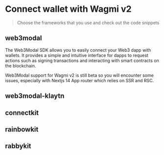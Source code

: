 # Connect wallet with Wagmi v2
> Choose the frameworks that you use and check out the code snippets

## web3modal
The Web3Modal SDK allows you to easily connect your Web3 dapp with wallets. It provides a simple and intuitive interface for dapps to request actions such as signing transactions and interacting with smart contracts on the blockchain.

Web3Modal support for Wagmi v2 is still beta so you will encounter some issues, especially with Nextjs 14 App router which relies on SSR and RSC.

## web3modal-klaytn


## connectkit


## rainbowkit


## rabbykit
